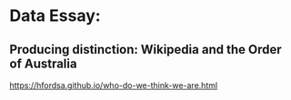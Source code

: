 # Data Essay: 
## Producing distinction: Wikipedia and the Order of Australia

https://hfordsa.github.io/who-do-we-think-we-are.html
